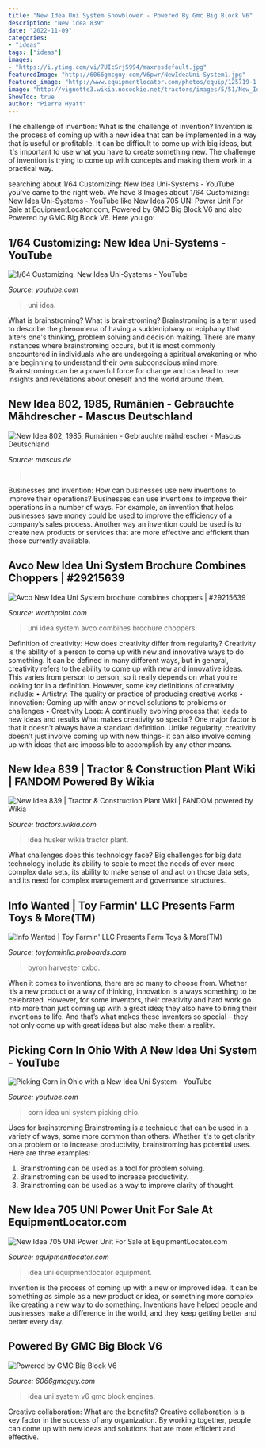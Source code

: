 ```yaml
---
title: "New Idea Uni System Snowblower - Powered By Gmc Big Block V6"
description: "New idea 839"
date: "2022-11-09"
categories:
- "ideas"
tags: ["ideas"]
images:
- "https://i.ytimg.com/vi/7UIcSrjS994/maxresdefault.jpg"
featuredImage: "http://6066gmcguy.com/V6pwr/NewIdeaUni-System1.jpg"
featured_image: "http://www.equipmentlocator.com/photos/equip/125719-1.jpg"
image: "http://vignette3.wikia.nocookie.net/tractors/images/5/51/New_Idea_839_Husker_-_1985.jpg/revision/latest?cb=20150702194113"
ShowToc: true
author: "Pierre Hyatt"
---
```



The challenge of invention: What is the challenge of invention?
Invention is the process of coming up with a new idea that can be implemented in a way that is useful or profitable. It can be difficult to come up with big ideas, but it's important to use what you have to create something new. The challenge of invention is trying to come up with concepts and making them work in a practical way.

	

		
searching about 1/64 Customizing: New Idea Uni-Systems - YouTube you've came to the right web. We have 8 Images about 1/64 Customizing: New Idea Uni-Systems - YouTube like New Idea 705 UNI Power Unit For Sale at EquipmentLocator.com, Powered by GMC Big Block V6 and also Powered by GMC Big Block V6. Here you go:
		
    
## 1/64 Customizing: New Idea Uni-Systems - YouTube

<img loading=lazy src="https://i.ytimg.com/vi/7UIcSrjS994/maxresdefault.jpg" onerror="this.onerror=null;this.src='https://tse1.mm.bing.net/th?id=OIP.J74C_CM60MJmIA4oTMe06QHaEK&amp;pid=15.1';" alt="1/64 Customizing: New Idea Uni-Systems - YouTube">

_Source: youtube.com_

>uni idea. 

	

What is brainstroming?
What is brainstroming? Brainstroming is a term used to describe the phenomena of having a suddeniphany or epiphany that alters one's thinking, problem solving and decision making. There are many instances where brainstroming occurs, but it is most commonly encountered in individuals who are undergoing a spiritual awakening or who are beginning to understand their own subconscious mind more. Brainstroming can be a powerful force for change and can lead to new insights and revelations about oneself and the world around them.

    
## New Idea 802, 1985, Rumänien - Gebrauchte Mähdrescher - Mascus Deutschland

<img loading=lazy src="https://st.mascus.com/imagetilewm/product/ed8b9324/new-idea-802,c95b948f.jpg" onerror="this.onerror=null;this.src='https://tse2.mm.bing.net/th?id=OIP.M_idfwaCEwS4mFpJtkg_wwHaFj&amp;pid=15.1';" alt="New Idea 802, 1985, Rumänien - Gebrauchte mähdrescher - Mascus Deutschland">

_Source: mascus.de_

>. 

	

Businesses and invention: How can businesses use new inventions to improve their operations?
Businesses can use inventions to improve their operations in a number of ways. For example, an invention that helps businesses save money could be used to improve the efficiency of a company’s sales process. Another way an invention could be used is to create new products or services that are more effective and efficient than those currently available.

    
## Avco New Idea Uni System Brochure Combines Choppers | #29215639

<img loading=lazy src="https://thumbs.worthpoint.com/zoom/images2/1/0907/11/avco-new-idea-uni-system-brochure-combines_1_79968a05d571a95e40742333c933ca16.jpg" onerror="this.onerror=null;this.src='https://tse2.mm.bing.net/th?id=OIP.qbZiBPsVxfcSRkYz609MuAAAAA&amp;pid=15.1';" alt="Avco New Idea Uni System brochure combines choppers | #29215639">

_Source: worthpoint.com_

>uni idea system avco combines brochure choppers. 

	

Definition of creativity: How does creativity differ from regularity?
Creativity is the ability of a person to come up with new and innovative ways to do something. It can be defined in many different ways, but in general, creativity refers to the ability to come up with new and innovative ideas. This varies from person to person, so it really depends on what you're looking for in a definition. However, some key definitions of creativity include: • Artistry: The quality or practice of producing creative works • Innovation: Coming up with anew or novel solutions to problems or challenges • Creativity Loop: A continually evolving process that leads to new ideas and results 
What makes creativity so special? One major factor is that it doesn't always have a standard definition. Unlike regularity, creativity doesn't just involve coming up with new things- it can also involve coming up with ideas that are impossible to accomplish by any other means.

    
## New Idea 839 | Tractor &amp; Construction Plant Wiki | FANDOM Powered By Wikia

<img loading=lazy src="http://vignette3.wikia.nocookie.net/tractors/images/5/51/New_Idea_839_Husker_-_1985.jpg/revision/latest?cb=20150702194113" onerror="this.onerror=null;this.src='https://tse4.mm.bing.net/th?id=OIP.iTdqwR4Rn3zJwKKMtWOkjgHaDs&amp;pid=15.1';" alt="New Idea 839 | Tractor &amp; Construction Plant Wiki | FANDOM powered by Wikia">

_Source: tractors.wikia.com_

>idea husker wikia tractor plant. 

	

What challenges does this technology face?
Big challenges for big data technology include its ability to scale to meet the needs of ever-more complex data sets, its ability to make sense of and act on those data sets, and its need for complex management and governance structures.

    
## Info Wanted | Toy Farmin&#039; LLC Presents Farm Toys &amp; More(TM)

<img loading=lazy src="http://i2.photobucket.com/albums/y11/SynderViewDairy/scan0171.jpg" onerror="this.onerror=null;this.src='https://tse3.mm.bing.net/th?id=OIP.5O6ttTRP0SCvCqSV1IWCnwHaEl&amp;pid=15.1';" alt="Info Wanted | Toy Farmin&#039; LLC Presents Farm Toys &amp; More(TM)">

_Source: toyfarminllc.proboards.com_

>byron harvester oxbo. 

	

When it comes to inventions, there are so many to choose from. Whether it’s a new product or a way of thinking, innovation is always something to be celebrated. However, for some inventors, their creativity and hard work go into more than just coming up with a great idea; they also have to bring their inventions to life. And that’s what makes these inventors so special – they not only come up with great ideas but also make them a reality.

    
## Picking Corn In Ohio With A New Idea Uni System - YouTube

<img loading=lazy src="https://i.ytimg.com/vi/rCvOft34XUQ/maxresdefault.jpg" onerror="this.onerror=null;this.src='https://tse1.mm.bing.net/th?id=OIP.tppiH6RbJgB2BLh_7e_5jQHaEK&amp;pid=15.1';" alt="Picking Corn in Ohio with a New Idea Uni System - YouTube">

_Source: youtube.com_

>corn idea uni system picking ohio. 

	

Uses for brainstroming
Brainstroming is a technique that can be used in a variety of ways, some more common than others. Whether it's to get clarity on a problem or to increase productivity, brainstroming has potential uses. Here are three examples: 

1) Brainstroming can be used as a tool for problem solving.
2) Brainstroming can be used to increase productivity.
3) Brainstroming can be used as a way to improve clarity of thought.

    
## New Idea 705 UNI Power Unit For Sale At EquipmentLocator.com

<img loading=lazy src="http://www.equipmentlocator.com/photos/equip/125719-1.jpg" onerror="this.onerror=null;this.src='https://tse4.mm.bing.net/th?id=OIP.rpsQ_u5DZ9QIKuoc1LTVBQHaFj&amp;pid=15.1';" alt="New Idea 705 UNI Power Unit For Sale at EquipmentLocator.com">

_Source: equipmentlocator.com_

>idea uni equipmentlocator equipment. 

	

Invention is the process of coming up with a new or improved idea. It can be something as simple as a new product or idea, or something more complex like creating a new way to do something. Inventions have helped people and businesses make a difference in the world, and they keep getting better and better every day.

    
## Powered By GMC Big Block V6

<img loading=lazy src="http://6066gmcguy.com/V6pwr/NewIdeaUni-System1.jpg" onerror="this.onerror=null;this.src='https://tse1.mm.bing.net/th?id=OIP.cLE9rt6xZDpBD_F9u3YJAwHaFj&amp;pid=15.1';" alt="Powered by GMC Big Block V6">

_Source: 6066gmcguy.com_

>idea uni system v6 gmc block engines. 

	

Creative collaboration: What are the benefits?
Creative collaboration is a key factor in the success of any organization. By working together, people can come up with new ideas and solutions that are more efficient and effective.

